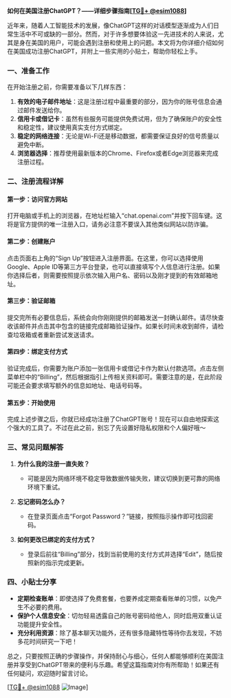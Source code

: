 **如何在美国注册ChatGPT？——详细步骤指南[[TG💪+ @esim1088](https://t.me/s/esim1088)]**

近年来，随着人工智能技术的发展，像ChatGPT这样的对话模型逐渐成为人们日常生活中不可或缺的一部分。然而，对于许多想要体验这一先进技术的人来说，尤其是身在美国的用户，可能会遇到注册和使用上的问题。本文将为你详细介绍如何在美国成功注册ChatGPT，并附上一些实用的小贴士，帮助你轻松上手。

### 一、准备工作

在开始注册之前，你需要准备以下几样东西：

1. **有效的电子邮件地址**：这是注册过程中最重要的部分，因为你的账号信息会通过邮件发送给你。
2. **信用卡或借记卡**：虽然有些服务可能提供免费试用，但为了确保账户的安全性和稳定性，建议使用真实支付方式绑定。
3. **稳定的网络连接**：无论是Wi-Fi还是移动数据，都需要保证良好的信号质量以避免中断。
4. **浏览器选择**：推荐使用最新版本的Chrome、Firefox或者Edge浏览器来完成注册过程。

### 二、注册流程详解

#### 第一步：访问官方网站
打开电脑或手机上的浏览器，在地址栏输入“chat.openai.com”并按下回车键。这将是官方提供的唯一注册入口，请务必注意不要误入其他类似网站以防诈骗。

#### 第二步：创建账户
点击页面右上角的“Sign Up”按钮进入注册界面。在这里，你可以选择使用Google、Apple ID等第三方平台登录，也可以直接填写个人信息进行注册。如果你选择后者，则需要按照提示依次输入用户名、密码以及刚才提到的有效邮箱地址。

#### 第三步：验证邮箱
提交完所有必要信息后，系统会向你刚刚提供的邮箱发送一封确认邮件。请尽快查收该邮件并点击其中包含的链接完成邮箱验证操作。如果长时间未收到邮件，请检查垃圾箱或者重新尝试发送请求。

#### 第四步：绑定支付方式
验证完成后，你需要为账户添加一张信用卡或借记卡作为默认付款选项。点击左侧菜单栏中的“Billing”，然后根据指引上传相关资料即可。需要注意的是，在此阶段可能还会要求填写额外的信息如地址、电话号码等。

#### 第五步：开始使用
完成上述步骤之后，你就已经成功注册了ChatGPT账号！现在可以自由地探索这个强大的工具了。不过在此之前，别忘了先设置好隐私权限和个人偏好哦～

### 三、常见问题解答

1. **为什么我的注册一直失败？**
   - 可能是因为网络环境不稳定导致数据传输失败，建议切换到更可靠的网络环境下重试。
   
2. **忘记密码怎么办？**
   - 在登录页面点击“Forgot Password？”链接，按照指示操作即可找回密码。
   
3. **如何更改已绑定的支付方式？**
   - 登录后前往“Billing”部分，找到当前使用的支付方式并选择“Edit”，随后按照新的指示完成更新。

### 四、小贴士分享

- **定期检查账单**：即使选择了免费套餐，也要养成定期查看账单的习惯，以免产生不必要的费用。
- **保护个人信息安全**：切勿轻易透露自己的账号密码给他人，同时启用双重认证功能提升安全性。
- **充分利用资源**：除了基本聊天功能外，还有很多隐藏特性等待你去发现，不妨多花时间研究一下吧！

总之，只要按照正确的步骤操作，并保持耐心与细心，任何人都能够顺利在美国注册并享受到ChatGPT带来的便利与乐趣。希望这篇指南对你有所帮助！如果还有任何疑问，欢迎随时留言讨论。

[[TG💪+ @esim1088](https://t.me/s/esim1088) ![Image](https://i.postimg.cc/4NQfJmqS/Snipaste-2025-05-13-00-14-12.png)]